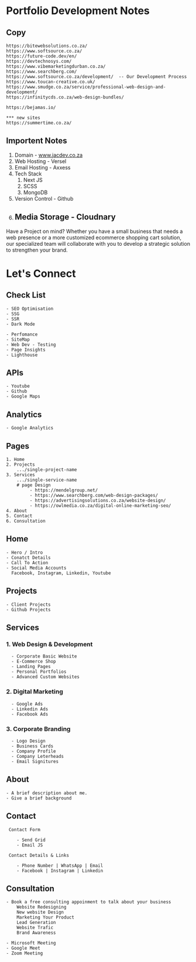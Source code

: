 # Portfolio Development Notes

## Copy

    https://bitewebsolutions.co.za/
    https://www.softsource.co.za/
    https://future-code.dev/en/
    https://devtechnosys.com/
    https://www.vibemarketingdurban.co.za/
    https://www.searchberg.com/
    https://www.softsource.co.za/development/  -- Our Development Process
    https://www.toucan-creative.co.uk/
    https://www.smudge.co.za/service/professional-web-design-and-development/
    https://infinitycds.co.za/web-design-bundles/

    https://bejamas.io/

    *** new sites
    https://summertime.co.za/

<!-- Booking Link https://calendly.com/jchademwiri/30min -->

## Importent Notes

1. Domain - www.jacdev.co.za
1. Web Hosting - Versel
1. Email Hosting - Axxess
1. Tech Stack
   1. Next JS
   1. SCSS
   1. MongoDB
1. Version Control - Github
1. ## Media Storage - Cloudnary

Have a Project on mind?
Whether you have a small business that needs a web presence or a more customized ecommerce shopping cart solution, our specialized team will collaborate with you to develop a strategic solution to strengthen your brand.

# Let's Connect

## Check List

    - SEO Optimisation
    - SSG
    - SSR
    - Dark Mode

    - Perfomance
    - SiteMap
    - Web Dev - Testing
    - Page Insights
    - Lighthouse

## APIs

    - Youtube
    - Github
    - Google Maps

## Analytics

    - Google Analytics

## Pages

    1. Home
    2. Projects
        .../single-project-name
    3. Services
        .../single-service-name
        # page Design
             - https://mendelgroup.net/
             - https://www.searchberg.com/web-design-packages/
             - https://advertisingsolutions.co.za/website-design/
             - https://owlmedia.co.za/digital-online-marketing-seo/
    4. About
    5. Contact
    6. Consultation

## Home

    - Hero / Intro
    - Conatct Details
    - Call To Action
    - Social Media Accounts
      Facebook, Instagram, Linkedin, Youtube

## Projects

    - Client Projects
    - Github Projects

## Services

### 1. Web Design & Development

      - Corporate Basic Website
      - E-Commerce Shop
      - Landing Pages
      - Personal Portfolios
      - Advanced Custom Websites

### 2. Digital Marketing

      - Google Ads
      - Linkedin Ads
      - Facebook Ads

### 3. Corporate Branding

      - Logo Design
      - Business Cards
      - Company Profile
      - Company Leterheads
      - Email Signitures

## About

    - A brief description about me.
    - Give a brief background

## Contact

     Contact Form

        - Send Grid
        - Email JS

     Contact Details & Links

        - Phone Number | WhatsApp | Email
        - Facebook | Instagram | Linkedin

## Consultation

    - Book a free consulting appoinment to talk about your business
        Website Redesigning
        New website Design
        Marketing Your Product
        Lead Generation
        Website Trafic
        Brand Awareness

    - Microsoft Meeting
    - Google Meet
    - Zoom Meeting
